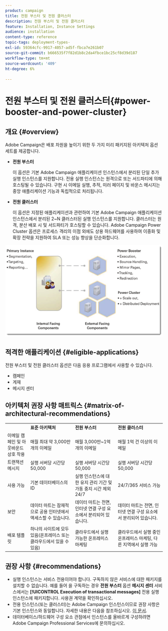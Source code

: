 ```yaml
---
product: campaign
title: 전원 부스터 및 전원 클러스터
description: 전원 부스터 및 전원 클러스터
feature: Installation, Instance Settings
audience: installation
content-type: reference
topic-tags: deployment-types-
exl-id: 59364cfc-9917-4057-ad5f-fbca7e261b07
source-git-commit: b666535f7f82d1b8c2da4fbce1bc25cf8d39d187
workflow-type: tm+mt
source-wordcount: '409'
ht-degree: 6%

---
```


# 전원 부스터 및 전원 클러스터{#power-booster-and-power-cluster}



## 개요 {#overview}

Adobe Campaign은 배포 차원을 높이기 위한 두 가지 미리 패키지된 아키텍처 옵션 세트를 제공합니다.

* **전원 부스터**

  이 옵션은 기본 Adobe Campaign 애플리케이션 인스턴스에서 분리된 단일 추가 실행 인스턴스를 지원합니다. 전용 실행 인스턴스는 원격으로 또는 서드파티에 의해 호스팅될 수 있습니다. 구현 시 이메일 실행, 추적, 미러 페이지 및 바운스 메시지는 중앙 애플리케이션 기능과 독립적으로 처리됩니다.

* **전원 클러스터**

  이 옵션은 지정된 애플리케이션과 관련하여 기본 Adobe Campaign 애플리케이션 인스턴스에서 분리된 2~N 클러스터된 실행 인스턴스를 지원합니다. 클러스터는 원격, 분산 배포 시 및 서드파티가 호스팅할 수 있습니다. Adobe Campaign Power Cluster 옵션은 프로세스 격리의 이점 외에도 상용 하드웨어를 사용하여 이중화 및 확장 전략을 지원하여 SLA 또는 성능 향상을 단순화합니다.

![](assets/architectural_options_diagram.png)

## 적격한 애플리케이션 {#eligible-applications}

전원 부스터 및 전원 클러스터 옵션은 다음 응용 프로그램에서 사용할 수 있습니다.

* 캠페인
* 게재
* 메시지 센터

## 아키텍처 권장 사항 매트릭스 {#matrix-of-architectural-recommendations}

<table> 
 <tbody> 
  <tr> 
   <td> </td> 
   <td> <strong>표준 아키텍처</strong><br /> </td> 
   <td> <strong>전원 부스터</strong><br /> </td> 
   <td> <strong>전원 클러스터</strong><br /> </td> 
  </tr> 
  <tr> 
   <td> 이메일 캠페인 및 아웃바운드 상호 작용<br /> </td> 
   <td> 매월 최대 약 3,000만 개의 이메일<br /> </td> 
   <td> 매월 3,000만~1억 개의 이메일<br /> </td> 
   <td> 매월 1억 건 이상의 이메일<br /> </td> 
  </tr> 
  <tr> 
   <td> 트랜잭션 메시지<br /> </td> 
   <td> 실행 서버당 시간당 50,000<br /> </td> 
   <td> 실행 서버당 시간당 50,000<br /> </td> 
   <td> 실행 서버당 시간당 50,000<br /> </td> 
  </tr> 
  <tr> 
   <td> 사용 가능<br /> </td> 
   <td> 기본 데이터베이스의 ID<br /> </td> 
   <td> 실행 인스턴스에 대한 유지 관리 기간 및 가동 중지 시간 제외 24/7<br /> </td> 
   <td> 24/7/365 서비스 가능<br /> </td> 
  </tr> 
  <tr> 
   <td> 보안<br /> </td> 
   <td> 데이터 마트는 잠재적으로 공용 인터넷에서 액세스할 수 있습니다.<br /> </td> 
   <td> 데이터 마트는 전면, 인터넷 연결 구성 요소에서 분리되어 있습니다.<br /> </td> 
   <td> 데이터 마트는 전면, 인터넷 연결 구성 요소에서 분리되어 있습니다.<br /> </td> 
  </tr> 
  <tr> 
   <td> 배포 템플릿<br /> </td> 
   <td> 하나의 사이트에 모두 있음(온프레미스 또는 클라우드에서 있을 수 있음)<br /> </td> 
   <td> 클라우드에서 실행 가능한 온프레미스 마케팅<br /> </td> 
   <td> 클라우드에서 실행 중인 온프레미스 마케팅, 다른 지역에서 실행 가능<br /> </td> 
  </tr> 
 </tbody> 
</table>

## 권장 사항 {#recommendations}

* 실행 인스턴스는 서비스 전용이어야 합니다. 구독하지 않은 서비스에 대한 패키지를 설치할 수 없습니다. 예를 들어 을 구독하는 경우 **전원 부스터** 옵션 **메시지 센터** 서비스에서는 **[!UICONTROL Execution of transactional messages]** 전용 실행 인스턴스에 패키지합니다. 사용권 계약을 확인하십시오.
* 전용 인스턴스(또는 클러스터)는 Adobe Campaign 인스턴스이므로 권장 사항은 기본 인스턴스와 동일합니다. 자세한 내용은 다음을 참조하십시오. [이 문서](../../production/using/foreword.md).
* 데이터베이스/하드웨어 구성 요소 관점에서 인스턴스를 올바르게 구성하려면 Adobe Campaign Professional Services에 문의하십시오.
